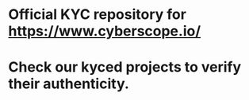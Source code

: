 # Official KYC repository for https://www.cyberscope.io/
# Check our kyced projects to verify their authenticity.

